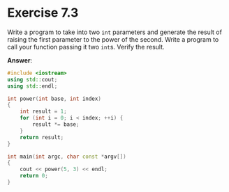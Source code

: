 # Exercise 7.3

Write a program to take into two `int` parameters and generate the result of raising the first parameter to the power of the second. Write a program to call your function passing it two `int`s. Verify the result.

**Answer**:

```cpp
#include <iostream>
using std::cout;
using std::endl;

int power(int base, int index)
{
    int result = 1;
    for (int i = 0; i < index; ++i) {
        result *= base;
    }
    return result;
}

int main(int argc, char const *argv[])
{
    cout << power(5, 3) << endl;
    return 0;
}
```